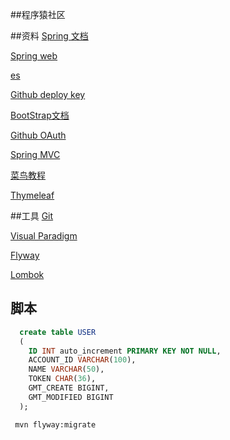 ##程序猿社区

##资料
[Spring 文档](https://spring.io/guides)

[Spring web](https://spring.io/guides/gs/serving-web-content/)

[es](https://elasticsearch.cn/)

[Github deploy key](https://help.github.com/en/github/authenticating-to-github/generating-a-new-ssh-key-and-adding-it-to-the-ssh-agent)

[BootStrap文档](https://v3.bootcss.com/getting-started/)

[Github OAuth](https://developer.github.com/apps/building-oauth-apps/creating-an-oauth-app/)

[Spring MVC](https://docs.spring.io/spring/docs/5.0.3.RELEASE/spring-framework-reference/web.html#mvc-handlermapping-interceptor) 

[菜鸟教程](https://www.runoob.com)

[Thymeleaf](https://www.thymeleaf.org/doc/tutorials/3.0/usingthymeleaf.html)

##工具
[Git](https://git-scm.com/)

[Visual Paradigm](https://www.visual-paradigm.com)

[Flyway](https://flywaydb.org/getstarted/firststeps/maven)

[Lombok](https://projectlombok.org)

## 脚本
```sql
  create table USER
  (
  	ID INT auto_increment PRIMARY KEY NOT NULL,
  	ACCOUNT_ID VARCHAR(100),
  	NAME VARCHAR(50),
  	TOKEN CHAR(36),
  	GMT_CREATE BIGINT,
  	GMT_MODIFIED BIGINT
  );
``` 
```bash
 mvn flyway:migrate
```